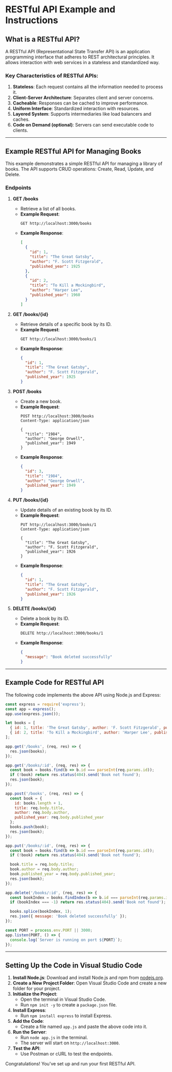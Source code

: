 # RESTful API Example and Instructions

## What is a RESTful API?

A RESTful API (Representational State Transfer API) is an application programming interface that adheres to REST architectural principles. It allows interaction with web services in a stateless and standardized way.

### Key Characteristics of RESTful APIs:
1. **Stateless**: Each request contains all the information needed to process it.
2. **Client-Server Architecture**: Separates client and server concerns.
3. **Cacheable**: Responses can be cached to improve performance.
4. **Uniform Interface**: Standardized interaction with resources.
5. **Layered System**: Supports intermediaries like load balancers and caches.
6. **Code on Demand (optional)**: Servers can send executable code to clients.

---

## Example RESTful API for Managing Books

This example demonstrates a simple RESTful API for managing a library of books. The API supports CRUD operations: Create, Read, Update, and Delete.

### Endpoints

1. **GET /books**
   - Retrieve a list of all books.
   - **Example Request**:  
     ```http
     GET http://localhost:3000/books
     ```
   - **Example Response**:  
     ```json
     [
       {
         "id": 1,
         "title": "The Great Gatsby",
         "author": "F. Scott Fitzgerald",
         "published_year": 1925
       },
       {
         "id": 2,
         "title": "To Kill a Mockingbird",
         "author": "Harper Lee",
         "published_year": 1960
       }
     ]
     ```

2. **GET /books/{id}**
   - Retrieve details of a specific book by its ID.
   - **Example Request**:  
     ```http
     GET http://localhost:3000/books/1
     ```
   - **Example Response**:  
     ```json
     {
       "id": 1,
       "title": "The Great Gatsby",
       "author": "F. Scott Fitzgerald",
       "published_year": 1925
     }
     ```

3. **POST /books**
   - Create a new book.
   - **Example Request**:  
     ```http
     POST http://localhost:3000/books
     Content-Type: application/json

     {
       "title": "1984",
       "author": "George Orwell",
       "published_year": 1949
     }
     ```
   - **Example Response**:  
     ```json
     {
       "id": 3,
       "title": "1984",
       "author": "George Orwell",
       "published_year": 1949
     }
     ```

4. **PUT /books/{id}**
   - Update details of an existing book by its ID.
   - **Example Request**:  
     ```http
     PUT http://localhost:3000/books/1
     Content-Type: application/json

     {
       "title": "The Great Gatsby",
       "author": "F. Scott Fitzgerald",
       "published_year": 1926
     }
     ```
   - **Example Response**:  
     ```json
     {
       "id": 1,
       "title": "The Great Gatsby",
       "author": "F. Scott Fitzgerald",
       "published_year": 1926
     }
     ```

5. **DELETE /books/{id}**
   - Delete a book by its ID.
   - **Example Request**:  
     ```http
     DELETE http://localhost:3000/books/1
     ```
   - **Example Response**:  
     ```json
     {
       "message": "Book deleted successfully"
     }
     ```

---

## Example Code for RESTful API

The following code implements the above API using Node.js and Express:

```javascript name=app.js
const express = require('express');
const app = express();
app.use(express.json());

let books = [
  { id: 1, title: 'The Great Gatsby', author: 'F. Scott Fitzgerald', published_year: 1925 },
  { id: 2, title: 'To Kill a Mockingbird', author: 'Harper Lee', published_year: 1960 }
];

app.get('/books', (req, res) => {
  res.json(books);
});

app.get('/books/:id', (req, res) => {
  const book = books.find(b => b.id === parseInt(req.params.id));
  if (!book) return res.status(404).send('Book not found');
  res.json(book);
});

app.post('/books', (req, res) => {
  const book = {
    id: books.length + 1,
    title: req.body.title,
    author: req.body.author,
    published_year: req.body.published_year
  };
  books.push(book);
  res.json(book);
});

app.put('/books/:id', (req, res) => {
  const book = books.find(b => b.id === parseInt(req.params.id));
  if (!book) return res.status(404).send('Book not found');

  book.title = req.body.title;
  book.author = req.body.author;
  book.published_year = req.body.published_year;
  res.json(book);
});

app.delete('/books/:id', (req, res) => {
  const bookIndex = books.findIndex(b => b.id === parseInt(req.params.id));
  if (bookIndex === -1) return res.status(404).send('Book not found');

  books.splice(bookIndex, 1);
  res.json({ message: 'Book deleted successfully' });
});

const PORT = process.env.PORT || 3000;
app.listen(PORT, () => {
  console.log(`Server is running on port ${PORT}`);
});
```

---

## Setting Up the Code in Visual Studio Code

1. **Install Node.js**: Download and install Node.js and npm from [nodejs.org](https://nodejs.org/).
2. **Create a New Project Folder**: Open Visual Studio Code and create a new folder for your project.
3. **Initialize the Project**:
   - Open the terminal in Visual Studio Code.
   - Run `npm init -y` to create a `package.json` file.
4. **Install Express**:
   - Run `npm install express` to install Express.
5. **Add the Code**:
   - Create a file named `app.js` and paste the above code into it.
6. **Run the Server**:
   - Run `node app.js` in the terminal.
   - The server will start on `http://localhost:3000`.
7. **Test the API**:
   - Use Postman or cURL to test the endpoints.

Congratulations! You've set up and run your first RESTful API.
